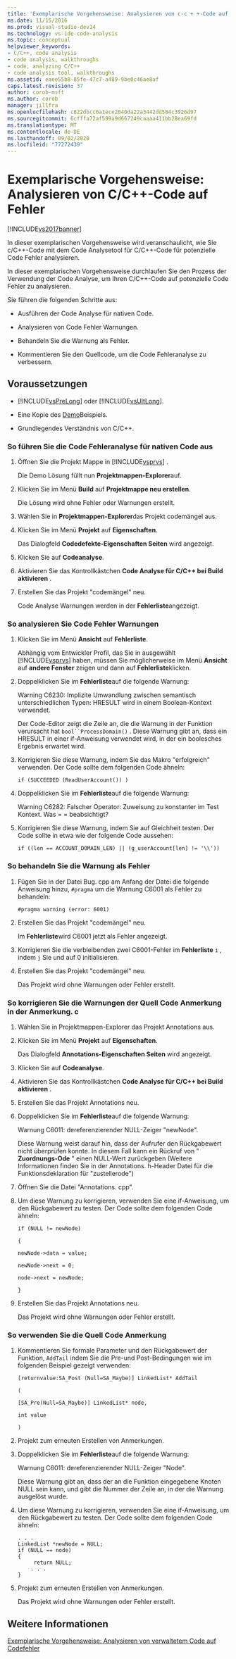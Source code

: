 ```yaml
---
title: 'Exemplarische Vorgehensweise: Analysieren von c-c + +-Code auf Fehler | Microsoft-Dokumentation'
ms.date: 11/15/2016
ms.prod: visual-studio-dev14
ms.technology: vs-ide-code-analysis
ms.topic: conceptual
helpviewer_keywords:
- C/C++, code analysis
- code analysis, walkthroughs
- code, analyzing C/C++
- code analysis tool, walkthroughs
ms.assetid: eaee55b8-85fe-47c7-a489-9be0c46ae8af
caps.latest.revision: 37
author: corob-msft
ms.author: corob
manager: jillfra
ms.openlocfilehash: c822dbcc6a1ece2040da22a3442dd584c3926d97
ms.sourcegitcommit: 6cfffa72af599a9d667249caaaa411bb28ea69fd
ms.translationtype: MT
ms.contentlocale: de-DE
ms.lasthandoff: 09/02/2020
ms.locfileid: "77272439"
---
```

# <a name="walkthrough-analyzing-cc-code-for-defects"></a>Exemplarische Vorgehensweise: Analysieren von C/C++-Code auf Fehler
[!INCLUDE[vs2017banner](../includes/vs2017banner.md)]

In dieser exemplarischen Vorgehensweise wird veranschaulicht, wie Sie c/C++-Code mit dem Code Analysetool für C/C++-Code für potenzielle Code Fehler analysieren.  
  
 In dieser exemplarischen Vorgehensweise durchlaufen Sie den Prozess der Verwendung der Code Analyse, um Ihren C/C++-Code auf potenzielle Code Fehler zu analysieren.  
  
 Sie führen die folgenden Schritte aus:  
  
- Ausführen der Code Analyse für nativen Code.  
  
- Analysieren von Code Fehler Warnungen.  
  
- Behandeln Sie die Warnung als Fehler.  
  
- Kommentieren Sie den Quellcode, um die Code Fehleranalyse zu verbessern.  
  
## <a name="prerequisites"></a>Voraussetzungen  
  
- [!INCLUDE[vsPreLong](../includes/vsprelong-md.md)] oder [!INCLUDE[vsUltLong](../includes/vsultlong-md.md)].  
  
- Eine Kopie des [Demo](../code-quality/demo-sample.md)Beispiels.  
  
- Grundlegendes Verständnis von C/C++.  
  
### <a name="to-run-code-defect-analysis-on-native-code"></a>So führen Sie die Code Fehleranalyse für nativen Code aus  
  
1. Öffnen Sie die Projekt Mappe in [!INCLUDE[vsprvs](../includes/vsprvs-md.md)] .  
  
     Die Demo Lösung füllt nun **Projektmappen-Explorer**auf.  
  
2. Klicken Sie im Menü **Build** auf **Projektmappe neu erstellen**.  
  
     Die Lösung wird ohne Fehler oder Warnungen erstellt.  
  
3. Wählen Sie in **Projektmappen-Explorer**das Projekt codemängel aus.  
  
4. Klicken Sie im Menü **Projekt** auf **Eigenschaften**.  
  
     Das Dialogfeld **Codedefekte-Eigenschaften Seiten** wird angezeigt.  
  
5. Klicken Sie auf **Codeanalyse**.  
  
6. Aktivieren Sie das Kontrollkästchen **Code Analyse für C/C++ bei Build aktivieren** .  
  
7. Erstellen Sie das Projekt "codemängel" neu.  
  
     Code Analyse Warnungen werden in der **Fehlerliste**angezeigt.  
  
### <a name="to-analyze-code-defect-warnings"></a>So analysieren Sie Code Fehler Warnungen  
  
1. Klicken Sie im Menü **Ansicht** auf **Fehlerliste**.  
  
     Abhängig vom Entwickler Profil, das Sie in ausgewählt [!INCLUDE[vsprvs](../includes/vsprvs-md.md)] haben, müssen Sie möglicherweise im Menü **Ansicht** auf **andere Fenster** zeigen und dann auf **Fehlerliste**klicken.  
  
2. Doppelklicken Sie im **Fehlerliste**auf die folgende Warnung:  
  
     Warning C6230: Implizite Umwandlung zwischen semantisch unterschiedlichen Typen: HRESULT wird in einem Boolean-Kontext verwendet.  
  
     Der Code-Editor zeigt die Zeile an, die die Warnung in der Funktion verursacht hat `bool``ProcessDomain()` . Diese Warnung gibt an, dass ein HRESULT in einer if-Anweisung verwendet wird, in der ein boolesches Ergebnis erwartet wird.  
  
3. Korrigieren Sie diese Warnung, indem Sie das Makro "erfolgreich" verwenden. Der Code sollte dem folgenden Code ähneln:  
  
    ```  
    if (SUCCEEDED (ReadUserAccount()) )  
    ```  
  
4. Doppelklicken Sie im **Fehlerliste**auf die folgende Warnung:  
  
     Warning C6282: Falscher Operator: Zuweisung zu konstanter im Test Kontext. Was = = beabsichtigt?  
  
5. Korrigieren Sie diese Warnung, indem Sie auf Gleichheit testen. Der Code sollte in etwa wie der folgende Code aussehen:  
  
    ```  
    if ((len == ACCOUNT_DOMAIN_LEN) || (g_userAccount[len] != '\\'))  
    ```  
  
### <a name="to-treat-warning-as-an-error"></a>So behandeln Sie die Warnung als Fehler  
  
1. Fügen Sie in der Datei Bug. cpp am Anfang der Datei die folgende Anweisung hinzu, `#pragma` um die Warnung C6001 als Fehler zu behandeln:  
  
    ```  
    #pragma warning (error: 6001)  
    ```  
  
2. Erstellen Sie das Projekt "codemängel" neu.  
  
     Im **Fehlerliste**wird C6001 jetzt als Fehler angezeigt.  
  
3. Korrigieren Sie die verbleibenden zwei C6001-Fehler im **Fehlerliste** `i` , indem `j` Sie und auf 0 initialisieren.  
  
4. Erstellen Sie das Projekt "codemängel" neu.  
  
     Das Projekt wird ohne Warnungen oder Fehler erstellt.  
  
### <a name="to-correct-the-source-code-annotation-warnings-in-annotationc"></a>So korrigieren Sie die Warnungen der Quell Code Anmerkung in der Anmerkung. c  
  
1. Wählen Sie in Projektmappen-Explorer das Projekt Annotations aus.  
  
2. Klicken Sie im Menü **Projekt** auf **Eigenschaften**.  
  
     Das Dialogfeld **Annotations-Eigenschaften Seiten** wird angezeigt.  
  
3. Klicken Sie auf **Codeanalyse**.  
  
4. Aktivieren Sie das Kontrollkästchen **Code Analyse für C/C++ bei Build aktivieren** .  
  
5. Erstellen Sie das Projekt Annotations neu.  
  
6. Doppelklicken Sie im **Fehlerliste**auf die folgende Warnung:  
  
     Warnung C6011: dereferenzierender NULL-Zeiger "newNode".  
  
     Diese Warnung weist darauf hin, dass der Aufrufer den Rückgabewert nicht überprüfen konnte. In diesem Fall kann ein Rückruf von " **Zuordnungs-Ode** " einen NULL-Wert zurückgeben (Weitere Informationen finden Sie in der Annotations. h-Header Datei für die Funktionsdeklaration für "zustellerode")  
  
7. Öffnen Sie die Datei "Annotations. cpp".  
  
8. Um diese Warnung zu korrigieren, verwenden Sie eine if-Anweisung, um den Rückgabewert zu testen. Der Code sollte dem folgenden Code ähneln:  
  
     `if (NULL != newNode)`  
  
     `{`  
  
     `newNode->data = value;`  
  
     `newNode->next = 0;`  
  
     `node->next = newNode;`  
  
     `}`  
  
9. Erstellen Sie das Projekt Annotations neu.  
  
     Das Projekt wird ohne Warnungen oder Fehler erstellt.  
  
### <a name="to-use-source-code-annotation"></a>So verwenden Sie die Quell Code Anmerkung  
  
1. Kommentieren Sie formale Parameter und den Rückgabewert der Funktion, `AddTail` indem Sie die Pre-und Post-Bedingungen wie im folgenden Beispiel gezeigt verwenden:  
  
     `[returnvalue:SA_Post (Null=SA_Maybe)] LinkedList* AddTail`  
  
     `(`  
  
     `[SA_Pre(Null=SA_Maybe)] LinkedList* node,`  
  
     `int value`  
  
     `)`  
  
2. Projekt zum erneuten Erstellen von Anmerkungen.  
  
3. Doppelklicken Sie im **Fehlerliste**auf die folgende Warnung:  
  
     Warnung C6011: dereferenzierender NULL-Zeiger "Node".  
  
     Diese Warnung gibt an, dass der an die Funktion eingegebene Knoten NULL sein kann, und gibt die Nummer der Zeile an, in der die Warnung ausgelöst wurde.  
  
4. Um diese Warnung zu korrigieren, verwenden Sie eine if-Anweisung, um den Rückgabewert zu testen. Der Code sollte dem folgenden Code ähneln:  
  
    ```  
    . . .  
    LinkedList *newNode = NULL;   
    if (NULL == node)  
    {  
         return NULL;  
        . . .  
    }  
    ```  
  
5. Projekt zum erneuten Erstellen von Anmerkungen.  
  
     Das Projekt wird ohne Warnungen oder Fehler erstellt.  
  
## <a name="see-also"></a>Weitere Informationen  
 [Exemplarische Vorgehensweise: Analysieren von verwaltetem Code auf Codefehler](../code-quality/walkthrough-analyzing-managed-code-for-code-defects.md)
